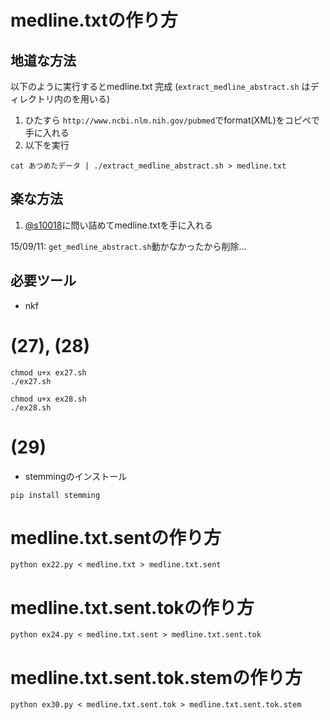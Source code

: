 

# medline.txtの作り方

## 地道な方法

以下のように実行するとmedline.txt 完成 (`extract_medline_abstract.sh` はディレクトリ内のを用いる)

1. ひたすら `http://www.ncbi.nlm.nih.gov/pubmed`でformat(XML)をコピペで手に入れる
2. 以下を実行

```
cat あつめたデータ | ./extract_medline_abstract.sh > medline.txt
```

## 楽な方法
1. [@s10018](https://twitter.com/s_10018 )に問い詰めてmedline.txtを手に入れる

15/09/11: `get_medline_abstract.sh`動かなかったから削除...

## 必要ツール

- nkf

# (27), (28)

```
chmod u+x ex27.sh
./ex27.sh
```

```
chmod u+x ex28.sh
./ex28.sh
```

# (29)

- stemmingのインストール

```
pip install stemming
```


# medline.txt.sentの作り方

```
python ex22.py < medline.txt > medline.txt.sent
```
# medline.txt.sent.tokの作り方

```
python ex24.py < medline.txt.sent > medline.txt.sent.tok
```

# medline.txt.sent.tok.stemの作り方

```
python ex30.py < medline.txt.sent.tok > medline.txt.sent.tok.stem
```
